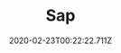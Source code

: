 ---
templateKey: blog-post
featuredpost: false
date: 2020-02-23T00:22:22.711Z
title: Sap
description: A fluid obtained from trees.
type: forage
sellPrice: 2
energy: 
health: 
featuredimage: /img/Sap.png
tags:
  - Spring
  - Summer
  - Fall
  - Winter
  - Basic Fertilizer
  - Quality Fertilizer
  - Trap Bobber
  - Torch
---